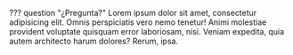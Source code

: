 ??? question "¿Pregunta?"
	Lorem ipsum dolor sit amet, consectetur adipisicing elit. Omnis perspiciatis vero nemo tenetur! Animi molestiae provident voluptate quisquam error laboriosam, nisi. Veniam expedita, quia autem architecto harum dolores? Rerum, ipsa.




